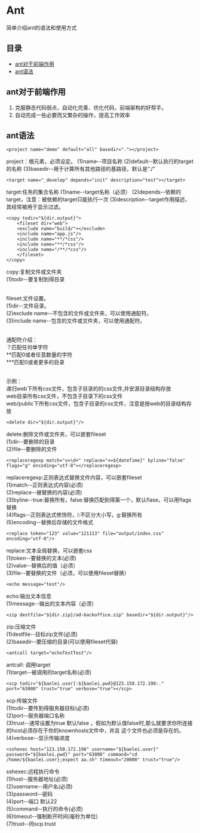 # Ant

简单介绍ant的语法和使用方式

##	目录

*	[ant对于前端作用](#ant对于前端作用)
*	[ant语法](#ant常用语法)

##	ant对于前端作用

1.  克服静态代码弱点，自动化完善、优化代码，前端架构的好帮手。
2.	自动完成一些必要而又繁杂的操作，提高工作效率

## ant语法

    <project name="demo" default="all" basedir="."></project>
project：根元素，必须设定。
(1)name--项目名称
(2)default--默认执行的target的名称
(3)basedir--用于计算所有其他路径的基路径，默认是“./”

    <target name="_develep" depends="init" description="test"></target>
target:任务的集合名称
(1)name--target名称（必须）
(2)depends--依赖的target，注意：被依赖的target只能执行一次
(3)description--target作用描述，其经常被用于显示过滤。

    <copy todir="${dir.output}">
        <fileset dir="web">
        <exclude name="build/"></exclude>
        <include name="app.js"/>
        <include name="**/*css"/>
        <include name="**/*css"/>
        <include name="/**/*css"/>
        </fileset>
    </copy>
copy:复制文件或文件夹<br/>
(1)todir--要复制到得目录<br/><br/>

fileset:文件设置。<br/>
(1)dir--文件目录。<br/>
(2)exclude name--不包含的文件或文件夹，可以使用通配符。<br/>
(3)include name--包含的文件或文件夹，可以使用通配符。<br/><br/>

通配符介绍：<br/>
？匹配任何单字符<br/>
**匹配0或者任意数量的字符<br/>
***匹配0或者更多的目录<br/><br/>

示例：<br/>
<include name="**/*css"/> 递归web下所有css文件，包含子目录的的css文件,并安源目录结构存放<br/>
<include name="*css"/> web目录所有css文件，不包含子目录下的css文件<br/>
<include name="public/**/*.css"/>  web/public下所有css文件，包含子目录的css文件，注意是按web的目录结构存放<br/>

    <delete dir="${dir.output}"/>
delete:删除文件或文件夹，可以嵌套fileset<br/>
(1)dir--要删除的目录<br/>
(2)file--要删除的文件<br/>

    <replaceregexp match="v=\d+" replace="v=${dateTime}" byline="false" flags="g" encoding="utf-8"></replaceregexp>
replaceregexp:正则表达式替换文件内容，可以嵌套fileset<br/>
(1)match--正则表达式内容(必须)<br/>
(2)replace--被替换的内容(必须)<br/>
(3)byline--true:替换所有，false:替换匹配到得第一个，默认flase，可以用flags替换<br/>
(4)flags--正则表达式修饰符，i:不区分大小写，g:替换所有<br/>
(5)encoding--替换后存储的文件格式<br/>


    <replace token="123" value="121113" file="output/index.css" encoding="utf-8"/>
replace:文本全局替换，可以嵌套css<br/>
(1)token--要替换的文本(必须)<br/>
(2)value--替换后的值（必须）<br/>
(3)file--要替换的文件（必须，可以使用fileset替换）<br/>


    <echo message="test"/>
echo:输出文本信息<br/>
(1)message--输出的文本内容（必须）<br/>


    <zip destfile="${dir.zip}/ad-backoffice.zip" basedir="${dir.output}"/>
zip:压缩文件<br/>
(1)destfile--目标zip文件(必须)<br/>
(2)basedir--要压缩的目录(可以使用fileset代替)<br/>


    <antcall target="echoTestTest"/>
antcall: 调用target<br/>
(1)target--被调用的target名称(必须)<br/>


    <scp todir="${baolei.user}:${baolei.pwd}@123.150.172.198:." port="63008" trust="true" verbose="true"></scp>
scp:传输文件<br/>
(1)todir--要传到得服务器目标(必须)<br/>
(2)port--服务器端口名称<br/>
(3)trust--通常设置为true 默认false ，假如为默认值false时,那么就要求你所连接的host必须存在于你的knownhosts文件中，并且 这个文件也必须是存在的。<br/>
(4)verbose--显示传输进度<br/>



    <sshexec host="123.150.172.198" username="${baolei.user}" password="${baolei.pwd}" port="63008" command="cd /home/${baolei.user};expect aa.sh" timeout="20000" trust="true"/>
sshexec:远程执行命令<br/>
(1)host--服务器地址(必须)<br/>
(2)username--用户名(必须)<br/>
(3)password--密码<br/>
(4)port--端口 默认22<br/>
(5)command--执行的命令(必须)<br/>
(6)timeout--强制断开时间(毫秒为单位)<br/>
(7)trust--同scp.trust<br/>